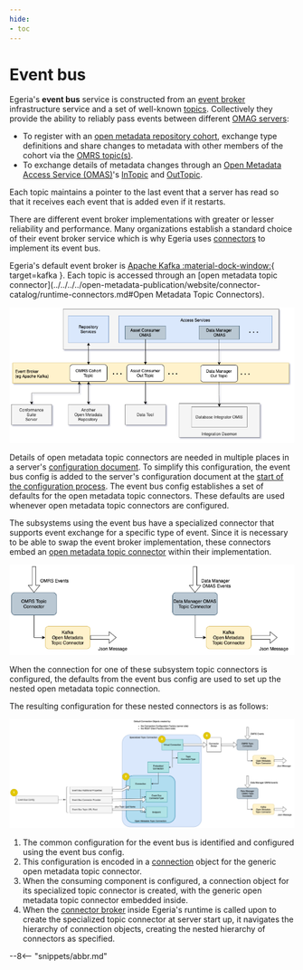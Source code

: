 ```yaml
---
hide:
- toc
---
```


<!-- SPDX-License-Identifier: CC-BY-4.0 -->
<!-- Copyright Contributors to the Egeria project. -->

# Event bus

Egeria's **event bus** service is constructed from
an [event broker](/egeria-docs/basic-concepts/#event-broker) infrastructure service
and a set of well-known [topics](/egeria-docs/basic-concepts/#topic).
Collectively they provide the ability to reliably pass events between different [OMAG servers](omag-server.md):

- To register with an [open metadata repository cohort](/egeria-docs/services/omrs/cohort/#cohort-members), exchange
  type definitions and share changes to metadata with other members of the cohort via the [OMRS topic(s)](/egeria-docs/services/omrs/metadata-events/#cohort-topics).
- To exchange details of metadata changes through an [Open Metadata Access Service (OMAS)](/egeria-docs/services/omas)'s
  [InTopic](/egeria-docs/services/omas/client-server/#in-topic) and
  [OutTopic](/egeria-docs/services/omas/client-server/#out-topic).

Each topic maintains a pointer to the last event that a server has read so that
it receives each event that is added even if it restarts.

There are different event broker implementations with greater or
lesser reliability and performance.
Many organizations establish a standard choice of their event
broker service which is why Egeria uses [connectors](connector.md) to implement its event bus.

Egeria's default event broker is [Apache Kafka :material-dock-window:](https://kafka.apache.org/){ target=kafka }.
Each topic is accessed through an
[open metadata topic connector](../../../../open-metadata-publication/website/connector-catalog/runtime-connectors.md#Open Metadata Topic Connectors).

![The event bus in use by OMAG servers and other technologies](event-bus-role.png)

Details of open metadata topic connectors are needed in multiple places in a server's 
[configuration document](configuration-document.md).
To simplify this configuration, the event bus config
is added to the server's configuration document at the [start of the configuration process](/egeria-docs/guides/admin/configuring-an-omag-server).
The event bus config establishes a set of defaults for the
open metadata topic connectors. These defaults are used whenever open metadata topic connectors
are configured.

The subsystems using the event bus have a specialized connector that
supports event exchange for a specific type of event.
Since it is necessary to be able to swap the event broker implementation,
these connectors embed an [open metadata topic connector](/egeria-docs/connectors/open-metadata-topic-connector)
within their implementation.

![Nested topic connectors](nested-topic-connectors.png)

When the connection for one of these subsystem topic connectors is configured,
the defaults from the event bus config
are used to set up the nested open metadata topic connection.

The resulting configuration for these nested connectors is as follows:

![Embedded event bus configuration](embedded-event-bus-config.png)

1. The common configuration for the event bus is identified and
   configured using the event bus config.
2. This configuration is encoded in a
   [connection](connection.md) object for the
   generic open metadata topic connector.
3. When the consuming component is configured, a connection object for
   its specialized topic connector is created, with the generic open metadata
   topic connector embedded inside.
4. When the [connector broker](connector-broker.md)
   inside Egeria's runtime is called upon to create the specialized topic connector at server start up,
   it navigates the hierarchy of connection objects, creating the nested hierarchy of connectors
   as specified.

--8<-- "snippets/abbr.md"
